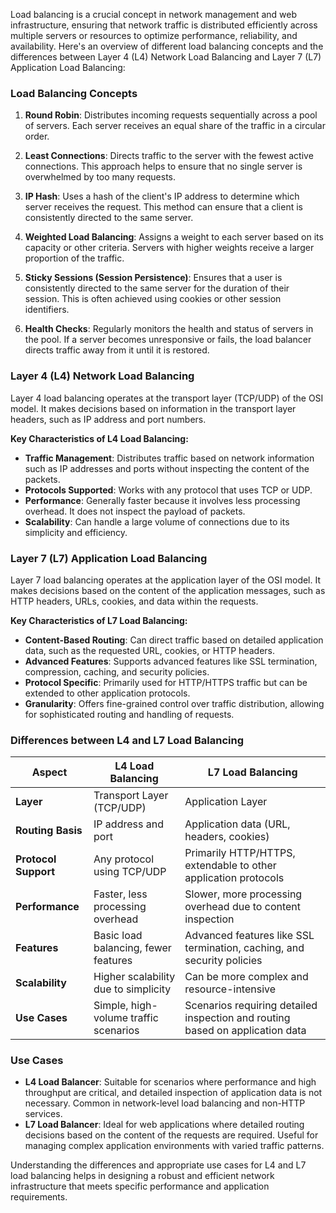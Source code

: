 Load balancing is a crucial concept in network management and web infrastructure, ensuring that network traffic is distributed efficiently across multiple servers or resources to optimize performance, reliability, and availability. Here's an overview of different load balancing concepts and the differences between Layer 4 (L4) Network Load Balancing and Layer 7 (L7) Application Load Balancing:

### Load Balancing Concepts

1. **Round Robin**: Distributes incoming requests sequentially across a pool of servers. Each server receives an equal share of the traffic in a circular order.

2. **Least Connections**: Directs traffic to the server with the fewest active connections. This approach helps to ensure that no single server is overwhelmed by too many requests.

3. **IP Hash**: Uses a hash of the client's IP address to determine which server receives the request. This method can ensure that a client is consistently directed to the same server.

4. **Weighted Load Balancing**: Assigns a weight to each server based on its capacity or other criteria. Servers with higher weights receive a larger proportion of the traffic.

5. **Sticky Sessions (Session Persistence)**: Ensures that a user is consistently directed to the same server for the duration of their session. This is often achieved using cookies or other session identifiers.

6. **Health Checks**: Regularly monitors the health and status of servers in the pool. If a server becomes unresponsive or fails, the load balancer directs traffic away from it until it is restored.

### Layer 4 (L4) Network Load Balancing

Layer 4 load balancing operates at the transport layer (TCP/UDP) of the OSI model. It makes decisions based on information in the transport layer headers, such as IP address and port numbers.

**Key Characteristics of L4 Load Balancing:**
- **Traffic Management**: Distributes traffic based on network information such as IP addresses and ports without inspecting the content of the packets.
- **Protocols Supported**: Works with any protocol that uses TCP or UDP.
- **Performance**: Generally faster because it involves less processing overhead. It does not inspect the payload of packets.
- **Scalability**: Can handle a large volume of connections due to its simplicity and efficiency.

### Layer 7 (L7) Application Load Balancing

Layer 7 load balancing operates at the application layer of the OSI model. It makes decisions based on the content of the application messages, such as HTTP headers, URLs, cookies, and data within the requests.

**Key Characteristics of L7 Load Balancing:**
- **Content-Based Routing**: Can direct traffic based on detailed application data, such as the requested URL, cookies, or HTTP headers.
- **Advanced Features**: Supports advanced features like SSL termination, compression, caching, and security policies.
- **Protocol Specific**: Primarily used for HTTP/HTTPS traffic but can be extended to other application protocols.
- **Granularity**: Offers fine-grained control over traffic distribution, allowing for sophisticated routing and handling of requests.

### Differences between L4 and L7 Load Balancing

| Aspect                  | L4 Load Balancing                                       | L7 Load Balancing                                       |
|-------------------------|---------------------------------------------------------|---------------------------------------------------------|
| **Layer**               | Transport Layer (TCP/UDP)                               | Application Layer                                       |
| **Routing Basis**       | IP address and port                                     | Application data (URL, headers, cookies)                |
| **Protocol Support**    | Any protocol using TCP/UDP                              | Primarily HTTP/HTTPS, extendable to other application protocols |
| **Performance**         | Faster, less processing overhead                        | Slower, more processing overhead due to content inspection |
| **Features**            | Basic load balancing, fewer features                    | Advanced features like SSL termination, caching, and security policies |
| **Scalability**         | Higher scalability due to simplicity                    | Can be more complex and resource-intensive              |
| **Use Cases**           | Simple, high-volume traffic scenarios                   | Scenarios requiring detailed inspection and routing based on application data |

### Use Cases

- **L4 Load Balancer**: Suitable for scenarios where performance and high throughput are critical, and detailed inspection of application data is not necessary. Common in network-level load balancing and non-HTTP services.
- **L7 Load Balancer**: Ideal for web applications where detailed routing decisions based on the content of the requests are required. Useful for managing complex application environments with varied traffic patterns.

Understanding the differences and appropriate use cases for L4 and L7 load balancing helps in designing a robust and efficient network infrastructure that meets specific performance and application requirements.
